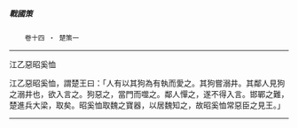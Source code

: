 

##### 戰國策
　　`卷十四 ‧ 楚策一`

* * *

江乙惡昭奚恤

江乙惡昭奚恤，謂楚王曰：「人有以其狗為有執而愛之。其狗嘗溺井。其鄰人見狗之溺井也，欲入言之。狗惡之，當門而噬之。鄰人憚之，遂不得入言。邯鄲之難，楚進兵大梁，取矣。昭奚恤取魏之寶器，以居魏知之，故昭奚恤常惡臣之見王。」

* * *


